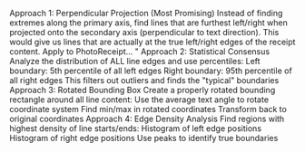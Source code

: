 Approach 1: Perpendicular Projection (Most Promising)
Instead of finding extremes along the primary axis, find lines that are furthest left/right when projected onto the secondary axis (perpendicular to text direction). This would give us lines that are actually at the true left/right edges of the receipt content.
Apply to PhotoReceipt...
"
Approach 2: Statistical Consensus
Analyze the distribution of ALL line edges and use percentiles:
Left boundary: 5th percentile of all left edges
Right boundary: 95th percentile of all right edges
This filters out outliers and finds the "typical" boundaries
Approach 3: Rotated Bounding Box
Create a properly rotated bounding rectangle around all line content:
Use the average text angle to rotate coordinate system
Find min/max in rotated coordinates
Transform back to original coordinates
Approach 4: Edge Density Analysis
Find regions with highest density of line starts/ends:
Histogram of left edge positions
Histogram of right edge positions
Use peaks to identify true boundaries
